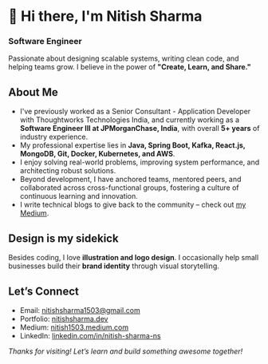 # 👋 Hi there, I'm Nitish Sharma

### Software Engineer  
Passionate about designing scalable systems, writing clean code, and helping teams grow. I believe in the power of **"Create, Learn, and Share."**



## About Me

- I've previously worked as a Senior Consultant - Application Developer with Thoughtworks Technologies India, and currently working as a **Software Engineer III at JPMorganChase, India**, with overall **5+ years** of industry experience. 
- My professional expertise lies in **Java, Spring Boot, Kafka, React.js, MongoDB, Git, Docker, Kubernetes, and AWS**.
- I enjoy solving real-world problems, improving system performance, and architecting robust solutions.
- Beyond development, I have anchored teams, mentored peers, and collaborated across cross-functional groups, fostering a culture of continuous learning and innovation.
- I write technical blogs to give back to the community – check out [my Medium](https://nitish1503.medium.com).


## Design is my sidekick

Besides coding, I love **illustration and logo design**. I occasionally help small businesses build their **brand identity** through visual storytelling.


## Let’s Connect

- Email: nitishsharma1503@gmail.com
- Portfolio: [nitishsharma.dev](https://www.nitishsharma.dev/)
- Medium: [nitish1503.medium.com](https://nitish1503.medium.com)
- LinkedIn: [linkedin.com/in/nitish-sharma-ns](https://www.linkedin.com/in/nitish-sharma-ns/)



_Thanks for visiting! Let’s learn and build something awesome together!_
